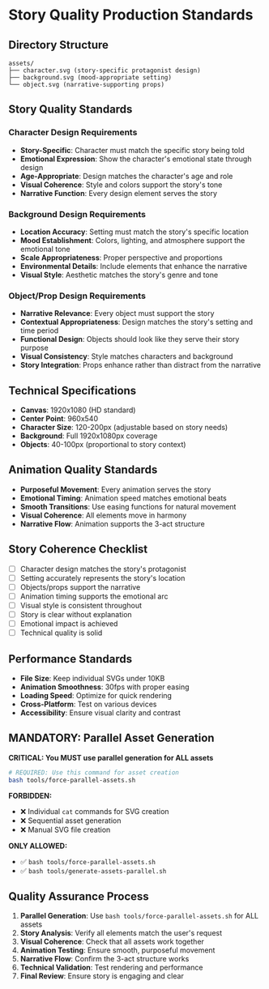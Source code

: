 # Story Quality Production Standards

## Directory Structure
```
assets/
├── character.svg (story-specific protagonist design)
├── background.svg (mood-appropriate setting)
└── object.svg (narrative-supporting props)
```

## Story Quality Standards

### Character Design Requirements
- **Story-Specific**: Character must match the specific story being told
- **Emotional Expression**: Show the character's emotional state through design
- **Age-Appropriate**: Design matches the character's age and role
- **Visual Coherence**: Style and colors support the story's tone
- **Narrative Function**: Every design element serves the story

### Background Design Requirements
- **Location Accuracy**: Setting must match the story's specific location
- **Mood Establishment**: Colors, lighting, and atmosphere support the emotional tone
- **Scale Appropriateness**: Proper perspective and proportions
- **Environmental Details**: Include elements that enhance the narrative
- **Visual Style**: Aesthetic matches the story's genre and tone

### Object/Prop Design Requirements
- **Narrative Relevance**: Every object must support the story
- **Contextual Appropriateness**: Design matches the story's setting and time period
- **Functional Design**: Objects should look like they serve their story purpose
- **Visual Consistency**: Style matches characters and background
- **Story Integration**: Props enhance rather than distract from the narrative

## Technical Specifications
- **Canvas**: 1920x1080 (HD standard)
- **Center Point**: 960x540
- **Character Size**: 120-200px (adjustable based on story needs)
- **Background**: Full 1920x1080px coverage
- **Objects**: 40-100px (proportional to story context)

## Animation Quality Standards
- **Purposeful Movement**: Every animation serves the story
- **Emotional Timing**: Animation speed matches emotional beats
- **Smooth Transitions**: Use easing functions for natural movement
- **Visual Coherence**: All elements move in harmony
- **Narrative Flow**: Animation supports the 3-act structure

## Story Coherence Checklist
- [ ] Character design matches the story's protagonist
- [ ] Setting accurately represents the story's location
- [ ] Objects/props support the narrative
- [ ] Animation timing supports the emotional arc
- [ ] Visual style is consistent throughout
- [ ] Story is clear without explanation
- [ ] Emotional impact is achieved
- [ ] Technical quality is solid

## Performance Standards
- **File Size**: Keep individual SVGs under 10KB
- **Animation Smoothness**: 30fps with proper easing
- **Loading Speed**: Optimize for quick rendering
- **Cross-Platform**: Test on various devices
- **Accessibility**: Ensure visual clarity and contrast

## MANDATORY: Parallel Asset Generation
**CRITICAL: You MUST use parallel generation for ALL assets**

```bash
# REQUIRED: Use this command for asset creation
bash tools/force-parallel-assets.sh
```

**FORBIDDEN:**
- ❌ Individual `cat` commands for SVG creation
- ❌ Sequential asset generation
- ❌ Manual SVG file creation

**ONLY ALLOWED:**
- ✅ `bash tools/force-parallel-assets.sh`
- ✅ `bash tools/generate-assets-parallel.sh`

## Quality Assurance Process
1. **Parallel Generation**: Use `bash tools/force-parallel-assets.sh` for ALL assets
2. **Story Analysis**: Verify all elements match the user's request
3. **Visual Coherence**: Check that all assets work together
4. **Animation Testing**: Ensure smooth, purposeful movement
5. **Narrative Flow**: Confirm the 3-act structure works
6. **Technical Validation**: Test rendering and performance
7. **Final Review**: Ensure story is engaging and clear
